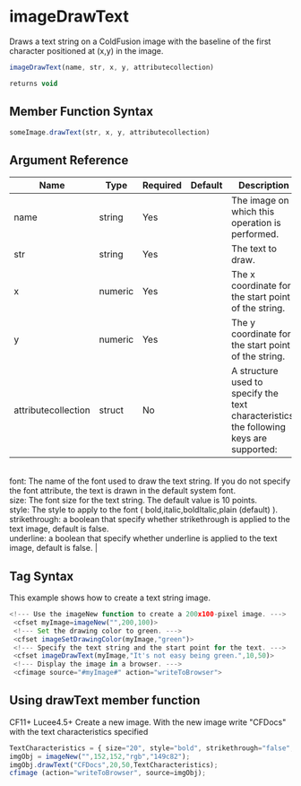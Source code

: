 # imageDrawText

Draws a text string on a ColdFusion image with the baseline of the first character positioned at (x,y) in the image.

```javascript
imageDrawText(name, str, x, y, attributecollection)
```

```javascript
returns void
```

## Member Function Syntax

```javascript
someImage.drawText(str, x, y, attributecollection)
```

## Argument Reference

| Name | Type | Required | Default | Description |
| --- | --- | --- | --- | --- |
| name | string | Yes |  | The image on which this operation is performed. |
| str | string | Yes |  | The text to draw. |
| x | numeric | Yes |  | The x coordinate for the start point of the string. |
| y | numeric | Yes |  | The y coordinate for the start point of the string. |
| attributecollection | struct | No |  | A structure used to specify the text characteristics. the following keys are supported: <br />font: The name of the font used to draw the text string. If you do not specify the font attribute, the text is drawn in the default system font. <br />size: The font size for the text string. The default value is 10 points. <br />style: The style to apply to the font ( bold,italic,boldItalic,plain (default) ). <br />strikethrough: a boolean that specify whether strikethrough is applied to the text image, default is false. <br />underline: a boolean that specify whether underline is applied to the text image, default is false. |

## Tag Syntax

This example shows how to create a text string image.

```javascript
<!--- Use the imageNew function to create a 200x100-pixel image. ---> 
 <cfset myImage=imageNew("",200,100)> 
 <!--- Set the drawing color to green. ---> 
 <cfset imageSetDrawingColor(myImage,"green")> 
 <!--- Specify the text string and the start point for the text. ---> 
 <cfset imageDrawText(myImage,"It's not easy being green.",10,50)> 
 <!--- Display the image in a browser. ---> 
 <cfimage source="#myImage#" action="writeToBrowser">
```

## Using drawText member function

CF11+ Lucee4.5+ Create a new image. With the new image write "CFDocs" with the text characteristics specified

```javascript
TextCharacteristics = { size="20", style="bold", strikethrough="false", underline="false"};
imgObj = imageNew("",152,152,"rgb","149c82");
imgObj.drawText("CFDocs",20,50,TextCharacteristics);
cfimage (action="writeToBrowser", source=imgObj);
```
